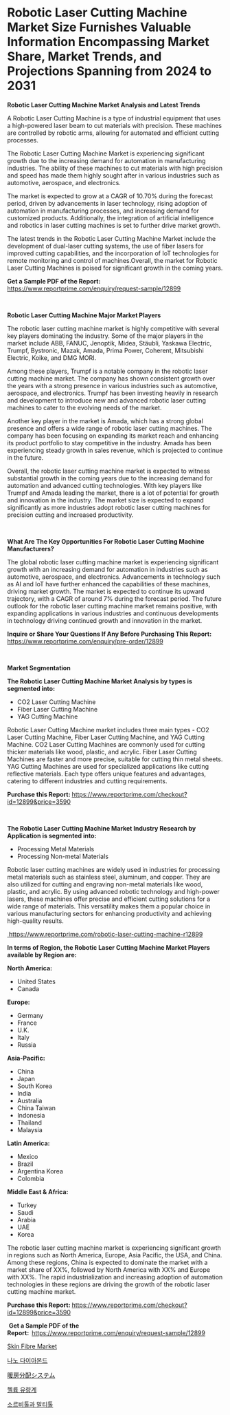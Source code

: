 <p><h1>Robotic Laser Cutting Machine Market Size Furnishes Valuable Information Encompassing Market Share, Market Trends, and Projections Spanning from 2024 to 2031</h1></p><p><strong>Robotic Laser Cutting Machine Market Analysis and Latest Trends</strong></p>
<p><p>A Robotic Laser Cutting Machine is a type of industrial equipment that uses a high-powered laser beam to cut materials with precision. These machines are controlled by robotic arms, allowing for automated and efficient cutting processes.</p><p>The Robotic Laser Cutting Machine Market is experiencing significant growth due to the increasing demand for automation in manufacturing industries. The ability of these machines to cut materials with high precision and speed has made them highly sought after in various industries such as automotive, aerospace, and electronics.</p><p>The market is expected to grow at a CAGR of 10.70% during the forecast period, driven by advancements in laser technology, rising adoption of automation in manufacturing processes, and increasing demand for customized products. Additionally, the integration of artificial intelligence and robotics in laser cutting machines is set to further drive market growth.</p><p>The latest trends in the Robotic Laser Cutting Machine Market include the development of dual-laser cutting systems, the use of fiber lasers for improved cutting capabilities, and the incorporation of IoT technologies for remote monitoring and control of machines.Overall, the market for Robotic Laser Cutting Machines is poised for significant growth in the coming years.</p></p>
<p><strong>Get a Sample PDF of the Report:&nbsp;</strong> <a href="https://www.reportprime.com/enquiry/request-sample/12899">https://www.reportprime.com/enquiry/request-sample/12899</a></p>
<p>&nbsp;</p>
<p><strong>Robotic Laser Cutting Machine Major Market Players</strong></p>
<p><p>The robotic laser cutting machine market is highly competitive with several key players dominating the industry. Some of the major players in the market include ABB, FANUC, Jenoptik, Midea, Stäubli, Yaskawa Electric, Trumpf, Bystronic, Mazak, Amada, Prima Power, Coherent, Mitsubishi Electric, Koike, and DMG MORI.</p><p>Among these players, Trumpf is a notable company in the robotic laser cutting machine market. The company has shown consistent growth over the years with a strong presence in various industries such as automotive, aerospace, and electronics. Trumpf has been investing heavily in research and development to introduce new and advanced robotic laser cutting machines to cater to the evolving needs of the market.</p><p>Another key player in the market is Amada, which has a strong global presence and offers a wide range of robotic laser cutting machines. The company has been focusing on expanding its market reach and enhancing its product portfolio to stay competitive in the industry. Amada has been experiencing steady growth in sales revenue, which is projected to continue in the future.</p><p>Overall, the robotic laser cutting machine market is expected to witness substantial growth in the coming years due to the increasing demand for automation and advanced cutting technologies. With key players like Trumpf and Amada leading the market, there is a lot of potential for growth and innovation in the industry. The market size is expected to expand significantly as more industries adopt robotic laser cutting machines for precision cutting and increased productivity.</p></p>
<p>&nbsp;</p>
<p><strong>What Are The Key Opportunities For Robotic Laser Cutting Machine Manufacturers?</strong></p>
<p><p>The global robotic laser cutting machine market is experiencing significant growth with an increasing demand for automation in industries such as automotive, aerospace, and electronics. Advancements in technology such as AI and IoT have further enhanced the capabilities of these machines, driving market growth. The market is expected to continue its upward trajectory, with a CAGR of around 7% during the forecast period. The future outlook for the robotic laser cutting machine market remains positive, with expanding applications in various industries and continuous developments in technology driving continued growth and innovation in the market.</p></p>
<p><strong>Inquire or Share Your Questions If Any Before Purchasing This Report:</strong> <a href="https://www.reportprime.com/enquiry/pre-order/12899">https://www.reportprime.com/enquiry/pre-order/12899</a></p>
<p>&nbsp;</p>
<p><strong>Market Segmentation</strong></p>
<p><strong>The Robotic Laser Cutting Machine Market Analysis by types is segmented into:</strong></p>
<p><ul><li>CO2 Laser Cutting Machine</li><li>Fiber Laser Cutting Machine</li><li>YAG Cutting Machine</li></ul></p>
<p><p>Robotic Laser Cutting Machine market includes three main types - CO2 Laser Cutting Machine, Fiber Laser Cutting Machine, and YAG Cutting Machine. CO2 Laser Cutting Machines are commonly used for cutting thicker materials like wood, plastic, and acrylic. Fiber Laser Cutting Machines are faster and more precise, suitable for cutting thin metal sheets. YAG Cutting Machines are used for specialized applications like cutting reflective materials. Each type offers unique features and advantages, catering to different industries and cutting requirements.</p></p>
<p><strong>Purchase this Report:&nbsp;</strong><a href="https://www.reportprime.com/checkout?id=12899&price=3590">https://www.reportprime.com/checkout?id=12899&price=3590</a></p>
<p>&nbsp;</p>
<p><strong>The Robotic Laser Cutting Machine Market Industry Research by Application is segmented into:</strong></p>
<p><ul><li>Processing Metal Materials</li><li>Processing Non-metal Materials</li></ul></p>
<p><p>Robotic laser cutting machines are widely used in industries for processing metal materials such as stainless steel, aluminum, and copper. They are also utilized for cutting and engraving non-metal materials like wood, plastic, and acrylic. By using advanced robotic technology and high-power lasers, these machines offer precise and efficient cutting solutions for a wide range of materials. This versatility makes them a popular choice in various manufacturing sectors for enhancing productivity and achieving high-quality results.</p></p>
<p><a href="https://www.reportprime.com/robotic-laser-cutting-machine-r12899">&nbsp;https://www.reportprime.com/robotic-laser-cutting-machine-r12899</a></p>
<p><strong>In terms of Region, the Robotic Laser Cutting Machine Market Players available by Region are:</strong></p>
<p>
    <p> <strong> North America: </strong>
        <ul>
            <li>United States</li>
            <li>Canada</li>
        </ul>
        </p> 
    <p> <strong> Europe: </strong>
        <ul>
            <li>Germany</li>
            <li>France</li>
            <li>U.K.</li>
            <li>Italy</li>
            <li>Russia</li>
        </ul>
        </p> 
    <p> <strong> Asia-Pacific: </strong>
        <ul>
            <li>China</li>
            <li>Japan</li>
            <li>South Korea</li>
            <li>India</li>
            <li>Australia</li>
            <li>China Taiwan</li>
            <li>Indonesia</li>
            <li>Thailand</li>
            <li>Malaysia</li>
        </ul>
        </p> 
    <p> <strong> Latin America: </strong>
        <ul>
            <li>Mexico</li>
            <li>Brazil</li>
            <li>Argentina Korea</li>
            <li>Colombia</li>
        </ul>
        </p> 
    <p> <strong> Middle East & Africa: </strong>
        <ul>
            <li>Turkey</li>
            <li>Saudi</li>
            <li>Arabia</li>
            <li>UAE</li>
            <li>Korea</li>
        </ul>
    </p>
    </p>
<p><p>The robotic laser cutting machine market is experiencing significant growth in regions such as North America, Europe, Asia Pacific, the USA, and China. Among these regions, China is expected to dominate the market with a market share of XX%, followed by North America with XX% and Europe with XX%. The rapid industrialization and increasing adoption of automation technologies in these regions are driving the growth of the robotic laser cutting machine market.</p></p>
<p><strong>Purchase this Report: </strong><a href="https://www.reportprime.com/checkout?id=12899&price=3590">https://www.reportprime.com/checkout?id=12899&price=3590</a></p>
<p>&nbsp;<strong>Get a Sample PDF of the Report:&nbsp;&nbsp;</strong><a href="https://www.reportprime.com/enquiry/request-sample/12899">https://www.reportprime.com/enquiry/request-sample/12899</a></p>
<p><strong></strong></p>
<p><p><a href="https://issuu.com/reportprime-2/docs/skin-fibre-market-size-2030.pptx">Skin Fibre Market</a></p><p><a href="https://github.com/vsn7qpua81q/Market-Research-Report-List-1/blob/main/787363619122.md">나노 다이아몬드</a></p><p><a href="https://medium.com/@nicholas.ellison0076890/%E6%9A%96%E6%88%BF%E9%85%8D%E9%80%81%E3%82%B7%E3%82%B9%E3%83%86%E3%83%A0%E3%81%AE%E5%B8%82%E5%A0%B4-%E5%B8%82%E5%A0%B4%E3%82%B7%E3%82%A7%E3%82%A2-%E5%B8%82%E5%A0%B4%E5%8B%95%E5%90%91-%E3%81%8A%E3%82%88%E3%81%B3%E5%B0%86%E6%9D%A5%E3%81%AE%E6%88%90%E9%95%B7%E3%82%92%E6%8E%A2%E3%82%8B-cb1d807012df">暖房分配システム</a></p><p><a href="https://medium.com/@bobbyreitenberg879562023/%ED%97%AC%EB%A5%A8-%EC%9C%A0%EB%9F%89%EA%B3%84-%EC%8B%9C%EC%9E%A5%EC%9D%80-%EC%8B%9C%EC%9E%A5-%EC%A0%90%EC%9C%A0%EC%9C%A8-%EC%8B%9C%EC%9E%A5-%EB%8F%99%ED%96%A5-%EB%B0%8F-%EC%8B%9C%EC%9E%A5-%EC%84%B1%EC%9E%A5%EC%97%90-%EB%8C%80%ED%95%9C-%EC%A0%95%EB%B3%B4%EB%A5%BC-%EC%A0%9C%EA%B3%B5%ED%95%A9%EB%8B%88%EB%8B%A4-da4c45bc809c">헬륨 유량계</a></p><p><a href="https://github.com/trmesnao7959541/Market-Research-Report-List-1/blob/main/151825019121.md">소르비톨과 말티톨</a></p></p>